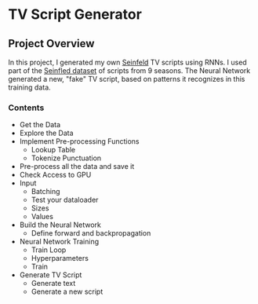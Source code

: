 # TV Script Generator

## Project Overview

In this project, I generated my own [Seinfeld](https://en.wikipedia.org/wiki/Seinfeld) TV scripts using RNNs. I used part of the [Seinfled dataset](https://www.kaggle.com/thec03u5/seinfeld-chronicles#scripts.csv) of scripts from 9 seasons. The Neural Network generated a new, "fake" TV script, based on patterns it recognizes in this training data.


### Contents
* Get the Data
* Explore the Data
* Implement Pre-processing Functions
	* Lookup Table
	* Tokenize Punctuation
* Pre-process all the data and save it
* Check Access to GPU
* Input
	* Batching
	* Test your dataloader
	* Sizes
	* Values
* Build the Neural Network
	* Define forward and backpropagation
* Neural Network Training
	* Train Loop
	* Hyperparameters
	* Train
* Generate TV Script
	* Generate text
	* Generate a new script
